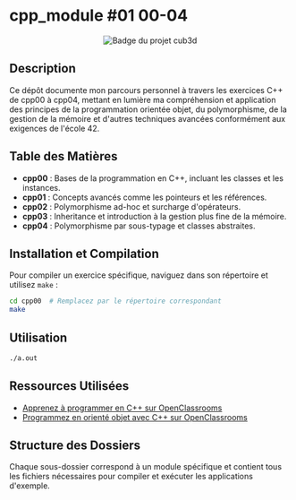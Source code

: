# cpp_module #01 00-04
<div align="center">
  <img src="https://raw.githubusercontent.com/ayogun/42-project-badges/main/badges/cppe.png?raw=true" alt="Badge du projet cub3d">
</div>

## Description
Ce dépôt documente mon parcours personnel à travers les exercices C++ de cpp00 à cpp04, mettant en lumière ma compréhension et application des principes de la programmation orientée objet, du polymorphisme, de la gestion de la mémoire et d'autres techniques avancées conformément aux exigences de l'école 42.

## Table des Matières
- **cpp00** : Bases de la programmation en C++, incluant les classes et les instances.
- **cpp01** : Concepts avancés comme les pointeurs et les références.
- **cpp02** : Polymorphisme ad-hoc et surcharge d'opérateurs.
- **cpp03** : Inheritance et introduction à la gestion plus fine de la mémoire.
- **cpp04** : Polymorphisme par sous-typage et classes abstraites.

## Installation et Compilation
Pour compiler un exercice spécifique, naviguez dans son répertoire et utilisez `make` :
```bash
cd cpp00  # Remplacez par le répertoire correspondant
make
```

## Utilisation
```bash
./a.out
```

## Ressources Utilisées
- [Apprenez à programmer en C++ sur OpenClassrooms](https://openclassrooms.com/fr/courses/1894236-apprenez-a-programmer-en-c)
- [Programmez en orienté objet avec C++ sur OpenClassrooms](https://openclassrooms.com/fr/courses/7137751-programmez-en-oriente-objet-avec-c)


## Structure des Dossiers
Chaque sous-dossier correspond à un module spécifique et contient tous les fichiers nécessaires pour compiler et exécuter les applications d'exemple.

